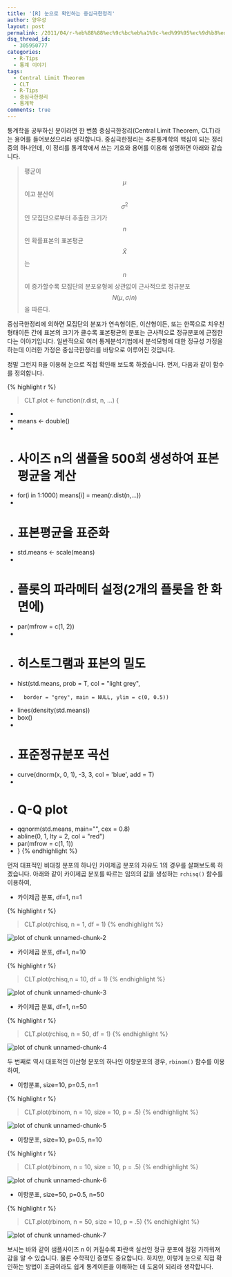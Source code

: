 ```yaml
---
title: '[R] 눈으로 확인하는 중심극한정리'
author: 양우성
layout: post
permalink: /2011/04/r-%eb%88%88%ec%9c%bc%eb%a1%9c-%ed%99%95%ec%9d%b8%ed%95%98%eb%8a%94-%ec%a4%91%ec%8b%ac%ea%b7%b9%ed%95%9c%ec%a0%95%eb%a6%ac/
dsq_thread_id:
  - 305950777
categories:
  - R-Tips
  - 통계 이야기
tags:
  - Central Limit Theorem
  - CLT
  - R-Tips
  - 중심극한정리
  - 통계학
comments: true
---
```

통계학을 공부하신 분이라면 한 번쯤 중심극한정리(Central Limit Theorem, CLT)라는 용어를 들어보셨으리라 생각합니다. 중심극한정리는 추론통계학의 핵심이 되는 정리 중의 하나인데, 이 정리를 통계학에서 쓰는 기호와 용어를 이용해 설명하면 아래와 같습니다.

> 평균이 $$ \mu $$ 이고 분산이 $$ \sigma^2 $$ 인 모집단으로부터 추출한 크기가 $$ n $$인 확률표본의 표본평균 $$ \bar{X} $$는 $$ n $$이 증가할수록 모집단의 분포유형에 상관없이 근사적으로 정규분포 $$ N(\mu, \sigma/n) $$을 따른다.

중심극한정리에 의하면 모집단의 분포가 연속형이든, 이산형이든, 또는 한쪽으로 치우친 형태이든 간에 표본의 크기가 클수록 표본평균의 분포는 근사적으로 정규분포에 근접한다는 이야기입니다. 일반적으로 여러 통계분석기법에서 분석모형에 대한 정규성 가정을 하는데 이러한 가정은 중심극한정리를 바탕으로 이루어진 것입니다.

정말 그런지 R을 이용해 눈으로 직접 확인해 보도록 하겠습니다. 먼저, 다음과 같이 함수를 정의합니다.


{% highlight r %}
> CLT.plot <- function(r.dist, n, ...) {
+  
+   means <- double()
+  
+   # 사이즈 n의 샘플을 500회 생성하여 표본평균을 계산
+   for(i in 1:1000) means[i] = mean(r.dist(n,...))
+  
+   # 표본평균을 표준화
+   std.means <- scale(means)
+  
+   # 플롯의 파라메터 설정(2개의 플롯을 한 화면에)
+   par(mfrow = c(1, 2))
+  
+   # 히스토그램과 표본의 밀도
+   hist(std.means, prob = T, col = "light grey",
+       border = "grey", main = NULL, ylim = c(0, 0.5))
+   lines(density(std.means))
+   box()
+  
+   # 표준정규분포 곡선
+   curve(dnorm(x, 0, 1), -3, 3, col = 'blue', add = T)
+  
+   # Q-Q plot
+   qqnorm(std.means, main="", cex = 0.8)
+   abline(0, 1, lty = 2, col = "red")
+   par(mfrow = c(1, 1))
+ }
{% endhighlight %}

먼저 대표적인 비대칭 분포의 하나인 카이제곱 분포의 자유도 1의 경우를 살펴보도록 하겠습니다. 아래와 같이 카이제곱 분포를 따르는 임의의 값을 생성하는 `rchisq()` 함수를 이용하여, 

* 카이제곱 분포, df=1, n=1


{% highlight r %}
> CLT.plot(rchisq, n = 1, df = 1)
{% endhighlight %}

![plot of chunk unnamed-chunk-2](/figure/./_source/2011-04-28-CLT-with-r/unnamed-chunk-2-1.png)

* 카이제곱 분포, df=1, n=10


{% highlight r %}
> CLT.plot(rchisq,n = 10, df = 1)
{% endhighlight %}

![plot of chunk unnamed-chunk-3](/figure/./_source/2011-04-28-CLT-with-r/unnamed-chunk-3-1.png)

* 카이제곱 분포, df=1, n=50


{% highlight r %}
> CLT.plot(rchisq, n = 50, df = 1)
{% endhighlight %}

![plot of chunk unnamed-chunk-4](/figure/./_source/2011-04-28-CLT-with-r/unnamed-chunk-4-1.png)

두 번째로 역시 대표적인 이산형 분포의 하나인 이항분포의 경우, `rbinom()` 함수를 이용하여,

* 이항분포, size=10, p=0.5, n=1


{% highlight r %}
> CLT.plot(rbinom, n = 10, size = 10, p = .5)
{% endhighlight %}

![plot of chunk unnamed-chunk-5](/figure/./_source/2011-04-28-CLT-with-r/unnamed-chunk-5-1.png)

* 이항분포, size=10, p=0.5, n=10


{% highlight r %}
> CLT.plot(rbinom, n = 10, size = 10, p = .5)
{% endhighlight %}

![plot of chunk unnamed-chunk-6](/figure/./_source/2011-04-28-CLT-with-r/unnamed-chunk-6-1.png)

* 이항분포, size=50, p=0.5, n=50


{% highlight r %}
> CLT.plot(rbinom, n = 50, size = 10, p = .5)
{% endhighlight %}

![plot of chunk unnamed-chunk-7](/figure/./_source/2011-04-28-CLT-with-r/unnamed-chunk-7-1.png)

보시는 바와 같이 샘플사이즈 n 이 커질수록 파란색 실선인 정규 분포에 점점 가까워져 감을 알 수 있습니다. 물론 수학적인 증명도 중요합니다. 하지만, 이렇게 눈으로 직접 확인하는 방법이 조금이라도 쉽게 통계이론을 이해하는 데 도움이 되리라 생각합니다.
